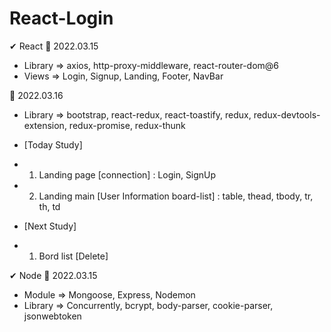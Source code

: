 # React-Login

✔ React
🖤 2022.03.15
- Library => axios, http-proxy-middleware, react-router-dom@6
- Views => Login, Signup, Landing, Footer, NavBar

🖤 2022.03.16
- Library => bootstrap, react-redux, react-toastify, redux, redux-devtools-extension, redux-promise, redux-thunk
- [Today Study]
- 1. Landing page [connection] : Login, SignUp 
- 2. Landing main [User Information board-list] : table, thead, tbody, tr, th, td

- [Next Study]
- 1. Bord list [Delete]

✔ Node
🖤 2022.03.15
- Module => Mongoose, Express, Nodemon
- Library => Concurrently, bcrypt, body-parser, cookie-parser, jsonwebtoken
